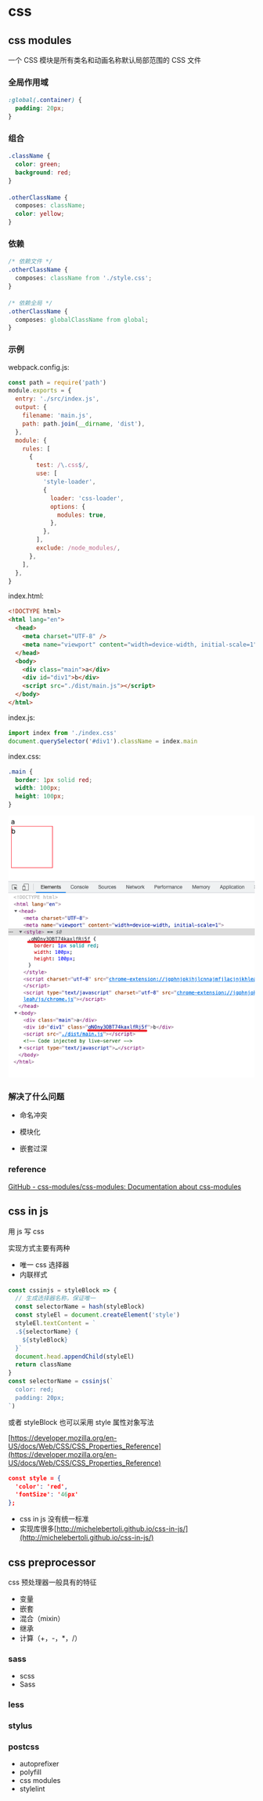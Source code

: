 # css

## css modules

一个 CSS 模块是所有类名和动画名称默认局部范围的 CSS 文件

### 全局作用域

```css
:global(.container) {
  padding: 20px;
}
```

### 组合

```css
.className {
  color: green;
  background: red;
}

.otherClassName {
  composes: className;
  color: yellow;
}
```

### 依赖

```css
/* 依赖文件 */
.otherClassName {
  composes: className from './style.css';
}

/* 依赖全局 */
.otherClassName {
  composes: globalClassName from global;
}
```

### 示例

webpack.config.js:

```javascript
const path = require('path')
module.exports = {
  entry: './src/index.js',
  output: {
    filename: 'main.js',
    path: path.join(__dirname, 'dist'),
  },
  module: {
    rules: [
      {
        test: /\.css$/,
        use: [
          'style-loader',
          {
            loader: 'css-loader',
            options: {
              modules: true,
            },
          },
        ],
        exclude: /node_modules/,
      },
    ],
  },
}
```

index.html:

```html
<!DOCTYPE html>
<html lang="en">
  <head>
    <meta charset="UTF-8" />
    <meta name="viewport" content="width=device-width, initial-scale=1" />
  </head>
  <body>
    <div class="main">a</div>
    <div id="div1">b</div>
    <script src="./dist/main.js"></script>
  </body>
</html>
```

index.js:

```js
import index from './index.css'
document.querySelector('#div1').className = index.main
```

index.css:

```css
.main {
  border: 1px solid red;
  width: 100px;
  height: 100px;
}
```

![demo](./images/Snipaste_2021-12-11_12-45-01.png)

### 解决了什么问题

- 命名冲突

- 模块化

- 嵌套过深

### reference

[GitHub - css-modules/css-modules: Documentation about css-modules](https://github.com/css-modules/css-modules)

## css in js

用 js 写 css

实现方式主要有两种

- 唯一 css 选择器
- 内联样式

```js
const cssinjs = styleBlock => {
  // 生成选择器名称，保证唯一
  const selectorName = hash(styleBlock)
  const styleEl = document.createElement('style')
  styleEl.textContent = `
  .${selectorName} {
    ${styleBlock}
  }`
  document.head.appendChild(styleEl)
  return className
}
const selectorName = cssinjs(`
  color: red;
  padding: 20px;
`)
```

或者 styleBlock 也可以采用 style 属性对象写法

[https://developer.mozilla.org/en-US/docs/Web/CSS/CSS_Properties_Reference](https://developer.mozilla.org/en-US/docs/Web/CSS/CSS_Properties_Reference)

```json
const style = {
  'color': 'red',
  'fontSize': '46px'
};
```

- css in js 没有统一标准
- 实现库很多[http://michelebertoli.github.io/css-in-js/](http://michelebertoli.github.io/css-in-js/)

## css preprocessor

css 预处理器一般具有的特征

- 变量
- 嵌套
- 混合（mixin）
- 继承
- 计算（+，-，\*，/）

### sass

- scss
- Sass

### less

### stylus

### postcss

- autoprefixer
- polyfill
- css modules
- stylelint
